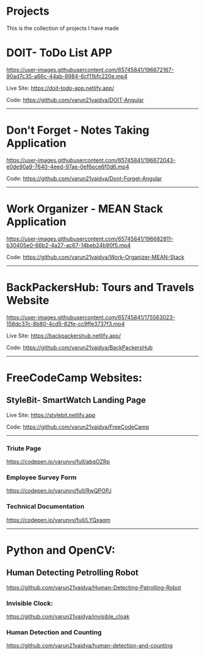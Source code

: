 # Projects
This is the collection of projects I have made

# DOIT- ToDo List APP
https://user-images.githubusercontent.com/65745841/196672167-90ad7c35-a66c-44ab-8984-6cf11bfc220e.mp4

Live Site: https://doit-todo-app.netlify.app/

Code: https://github.com/varun21vaidya/DOIT-Angular

<hr />

# Don't Forget - Notes Taking Application

https://user-images.githubusercontent.com/65745841/196672043-e0de90a9-7640-4eed-97ae-0ef6ece6f0d6.mp4

Code: https://github.com/varun21vaidya/Dont-Forget-Angular

<hr />

# Work Organizer - MEAN Stack Application

https://user-images.githubusercontent.com/65745841/196682811-b30405e0-66b2-4a27-ac67-14beb24b90f5.mp4

Code: https://github.com/varun21vaidya/Work-Organizer-MEAN-Stack

<hr />

# BackPackersHub: Tours and Travels Website

https://user-images.githubusercontent.com/65745841/175563023-158dc37c-8b80-4cd5-82fe-cc9ffe3737f3.mp4

Live Site: https://backpackershub.netlify.app/

Code: https://github.com/varun21vaidya/BackPackersHub

<hr />


# FreeCodeCamp Websites:

## StyleBit- SmartWatch Landing Page

Live Site: https://stylebit.netlify.app

Code: https://github.com/varun21vaidya/FreeCodeCamp

<hr />

### Triute Page
https://codepen.io/varunvv/full/abqOZRp

### Employee Survey Form 
https://codepen.io/varunvv/full/RwQPOPJ

### Technical Documentation
https://codepen.io/varunvv/full/LYQxaqm

<hr />

# Python and OpenCV:

## Human Detecting Petrolling Robot
https://github.com/varun21vaidya/Human-Detecting-Patrolling-Robot

### Invisible Clock:
https://github.com/varun21vaidya/invisible_cloak

### Human Detection and Counting 
https://github.com/varun21vaidya/human-detection-and-counting




